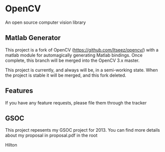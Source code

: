OpenCV
======
An open source computer vision library

Matlab Generator
----------------
This project is a fork of OpenCV (https://github.com/Itseez/opencv/) with a matlab module for automagically generating Matlab bindings. Once complete, this branch will be merged into the OpenCV 3.x master.

This project is currently, and always will be, in a semi-working state. When the project is stable it will be merged, and this fork deleted. 

Features
--------
If you have any feature requests, please file them through the tracker

GSOC
----
This project repesents my GSOC project for 2013. You can find more details about my proposal in proposal.pdf in the root




Hilton
